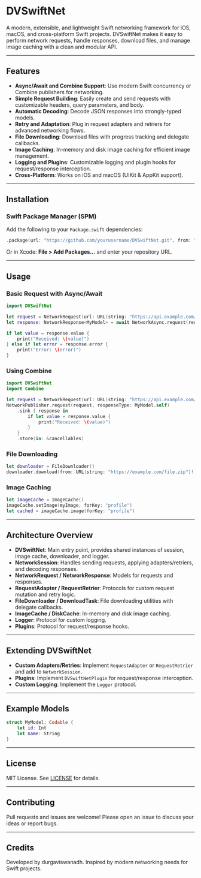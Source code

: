 # DVSwiftNet

A modern, extensible, and lightweight Swift networking framework for iOS, macOS, and cross-platform Swift projects. DVSwiftNet makes it easy to perform network requests, handle responses, download files, and manage image caching with a clean and modular API.

---

## Features

- **Async/Await and Combine Support**: Use modern Swift concurrency or Combine publishers for networking.
- **Simple Request Building**: Easily create and send requests with customizable headers, query parameters, and body.
- **Automatic Decoding**: Decode JSON responses into strongly-typed models.
- **Retry and Adaptation**: Plug in request adapters and retriers for advanced networking flows.
- **File Downloading**: Download files with progress tracking and delegate callbacks.
- **Image Caching**: In-memory and disk image caching for efficient image management.
- **Logging and Plugins**: Customizable logging and plugin hooks for request/response interception.
- **Cross-Platform**: Works on iOS and macOS (UIKit & AppKit support).

---

## Installation

### Swift Package Manager (SPM)

Add the following to your `Package.swift` dependencies:

```swift
.package(url: "https://github.com/yourusername/DVSwiftNet.git", from: "1.0.0")
```

Or in Xcode: **File > Add Packages...** and enter your repository URL.

---

## Usage

### Basic Request with Async/Await

```swift
import DVSwiftNet

let request = NetworkRequest(url: URL(string: "https://api.example.com/data")!, method: .get)
let response: NetworkResponse<MyModel> = await NetworkAsync.request(request, responseType: MyModel.self)

if let value = response.value {
    print("Received: \(value)")
} else if let error = response.error {
    print("Error: \(error)")
}
```

### Using Combine

```swift
import DVSwiftNet
import Combine

let request = NetworkRequest(url: URL(string: "https://api.example.com/data")!, method: .get)
NetworkPublisher.request(request, responseType: MyModel.self)
    .sink { response in
        if let value = response.value {
            print("Received: \(value)")
        }
    }
    .store(in: &cancellables)
```

### File Downloading

```swift
let downloader = FileDownloader()
downloader.download(from: URL(string: "https://example.com/file.zip")!)
```

### Image Caching

```swift
let imageCache = ImageCache()
imageCache.setImage(myImage, forKey: "profile")
let cached = imageCache.image(forKey: "profile")
```

---

## Architecture Overview

- **DVSwiftNet**: Main entry point, provides shared instances of session, image cache, downloader, and logger.
- **NetworkSession**: Handles sending requests, applying adapters/retriers, and decoding responses.
- **NetworkRequest / NetworkResponse**: Models for requests and responses.
- **RequestAdapter / RequestRetrier**: Protocols for custom request mutation and retry logic.
- **FileDownloader / DownloadTask**: File downloading utilities with delegate callbacks.
- **ImageCache / DiskCache**: In-memory and disk image caching.
- **Logger**: Protocol for custom logging.
- **Plugins**: Protocol for request/response hooks.

---

## Extending DVSwiftNet

- **Custom Adapters/Retries**: Implement `RequestAdapter` or `RequestRetrier` and add to `NetworkSession`.
- **Plugins**: Implement `DVSwiftNetPlugin` for request/response interception.
- **Custom Logging**: Implement the `Logger` protocol.

---

## Example Models

```swift
struct MyModel: Codable {
    let id: Int
    let name: String
}
```

---

## License

MIT License. See [LICENSE](LICENSE) for details.

---

## Contributing

Pull requests and issues are welcome! Please open an issue to discuss your ideas or report bugs.

---

## Credits

Developed by durgaviswanadh. Inspired by modern networking needs for Swift projects.
